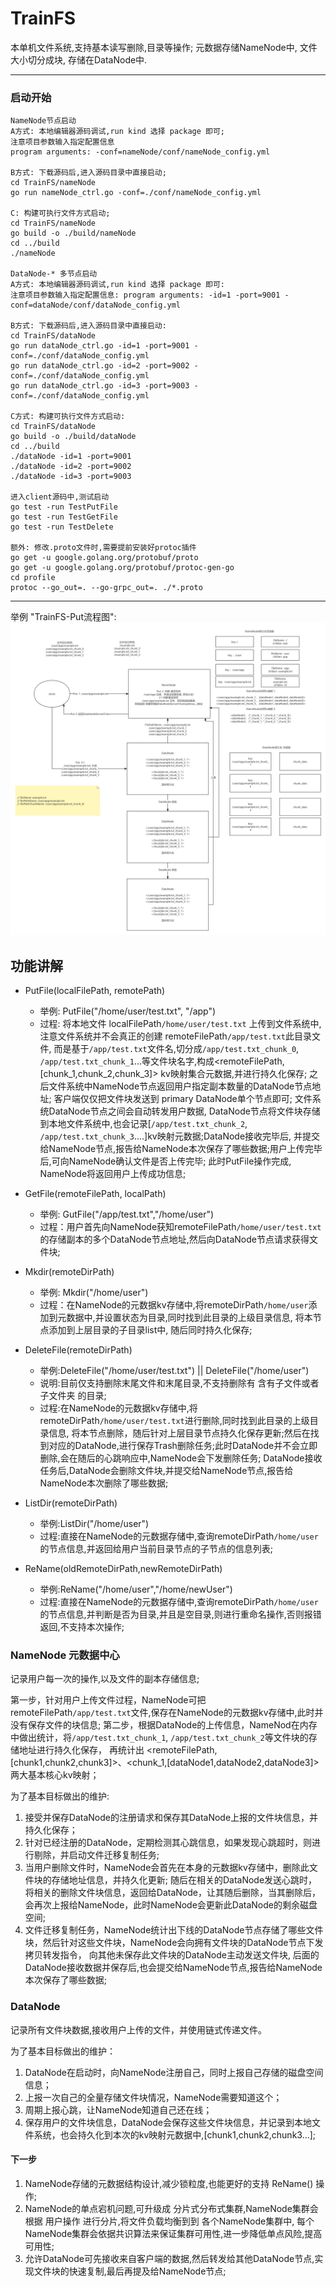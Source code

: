 # TrainFS

本单机文件系统,支持基本读写删除,目录等操作; 元数据存储NameNode中, 文件大小切分成块, 存储在DataNode中.

---

### 启动开始
````
NameNode节点启动
A方式: 本地编辑器源码调试,run kind 选择 package 即可;
注意项目参数输入指定配置信息
program arguments: -conf=nameNode/conf/nameNode_config.yml

B方式: 下载源码后,进入源码目录中直接启动;
cd TrainFS/nameNode
go run nameNode_ctrl.go -conf=./conf/nameNode_config.yml

C: 构建可执行文件方式启动;
cd TrainFS/nameNode
go build -o ./build/nameNode
cd ../build
./nameNode

DataNode-* 多节点启动
A方式: 本地编辑器源码调试,run kind 选择 package 即可:
注意项目参数输入指定配置信息: program arguments: -id=1 -port=9001 -conf=dataNode/conf/dataNode_config.yml

B方式: 下载源码后,进入源码目录中直接启动:
cd TrainFS/dataNode
go run dataNode_ctrl.go -id=1 -port=9001 -conf=./conf/dataNode_config.yml
go run dataNode_ctrl.go -id=2 -port=9002 -conf=./conf/dataNode_config.yml
go run dataNode_ctrl.go -id=3 -port=9003 -conf=./conf/dataNode_config.yml

C方式: 构建可执行文件方式启动:
cd TrainFS/dataNode
go build -o ./build/dataNode
cd ../build
./dataNode -id=1 -port=9001
./dataNode -id=2 -port=9002
./dataNode -id=3 -port=9003

进入client源码中,测试启动
go test -run TestPutFile
go test -run TestGetFile
go test -run TestDelete

额外: 修改.proto文件时,需要提前安装好protoc插件
go get -u google.golang.org/protobuf/proto
go get -u google.golang.org/protobuf/protoc-gen-go
cd profile
protoc --go_out=. --go-grpc_out=. ./*.proto
````
---

举例 "TrainFS-Put流程图":
![TrainFS-Put流程图](docs/TrainFS-Put.png )

## 功能讲解

- PutFile(localFilePath, remotePath)
    - 举例: PutFile("/home/user/test.txt", "/app")
    - 过程: 将本地文件 localFilePath`/home/user/test.txt` 上传到文件系统中,注意文件系统并不会真正的创建 remoteFilePath`/app/test.txt`此目录文件,
      而是基于`/app/test.txt`文件名,切分成`/app/test.txt_chunk_0`, `/app/test.txt_chunk_1`...等文件块名字,构成<remoteFilePath,[chunk_1,chunk_2,chunk_3]>
      kv映射集合元数据,并进行持久化保存; 之后文件系统中NameNode节点返回用户指定副本数量的DataNode节点地址; 客户端仅仅把文件块发送到 primary DataNode单个节点即可;
      文件系统DataNode节点之间会自动转发用户数据,
      DataNode节点将文件块存储到本地文件系统中,也会记录[`/app/test.txt_chunk_2`, `/app/test.txt_chunk_3`....]kv映射元数据;DataNode接收完毕后,
      并提交给NameNode节点,报告给NameNode本次保存了哪些数据;用户上传完毕后,可向NameNode确认文件是否上传完毕; 此时PutFile操作完成, NameNode将返回用户上传成功信息;

- GetFile(remoteFilePath, localPath)
    - 举例: GutFile("/app/test.txt","/home/user")
    - 过程：用户首先向NameNode获知remoteFilePath`/home/user/test.txt`的存储副本的多个DataNode节点地址,然后向DataNode节点请求获得文件块;
- Mkdir(remoteDirPath)
    - 举例: Mkdir("/home/user")
    - 过程：在NameNode的元数据kv存储中,将remoteDirPath`/home/user`添加到元数据中,并设置状态为目录,同时找到此目录的上级目录信息,
      将本节点添加到上层目录的子目录list中, 随后同时持久化保存;
- DeleteFile(remoteDirPath)
    - 举例:DeleteFile("/home/user/test.txt") || DeleteFile("/home/user")
    - 说明:目前仅支持删除末尾文件和末尾目录,不支持删除有 含有子文件或者子文件夹 的目录;
    - 过程:在NameNode的元数据kv存储中,将remoteDirPath`/home/user/test.txt`进行删除,同时找到此目录的上级目录信息,
      将本节点删除，随后针对上层目录节点持久化保存更新;然后在找到对应的DataNode,进行保存Trash删除任务;此时DataNode并不会立即删除,会在随后的心跳响应中,NameNode会下发删除任务;
      DataNode接收任务后,DataNode会删除文件块,并提交给NameNode节点,报告给NameNode本次删除了哪些数据;
- ListDir(remoteDirPath)
    - 举例:ListDir("/home/user")
    - 过程:直接在NameNode的元数据存储中,查询remoteDirPath`/home/user`的节点信息,并返回给用户当前目录节点的子节点的信息列表;
- ReName(oldRemoteDirPath,newRemoteDirPath)
    - 举例:ReName("/home/user","/home/newUser")
    - 过程:直接在NameNode的元数据存储中,查询remoteDirPath`/home/user`的节点信息,并判断是否为目录,并且是空目录,则进行重命名操作,否则报错返回,不支持本次操作;

### NameNode 元数据中心
记录用户每一次的操作,以及文件的副本存储信息;

第一步，针对用户上传文件过程，NameNode可把 remoteFilePath`/app/test.txt`文件,保存在NameNode的元数据kv存储中,此时并没有保存文件的块信息;
第二步，根据DataNode的上传信息，NameNod在内存中做出统计，将`/app/test.txt_chunk_1`, `/app/test.txt_chunk_2`等文件块的存储地址进行持久化保存，
再统计出 <remoteFilePath,[chunk1,chunk2,chunk3]>、<chunk_1,[dataNode1,dataNode2,dataNode3]> 两大基本核心kv映射；

为了基本目标做出的维护:

1. 接受并保存DataNode的注册请求和保存其DataNode上报的文件块信息，并持久化保存；
2. 针对已经注册的DataNode，定期检测其心跳信息，如果发现心跳超时，则进行剔除，并启动文件迁移复制任务;
3. 当用户删除文件时，NameNode会首先在本身的元数据kv存储中，删除此文件块的存储地址信息，并持久化更新; 随后在相关的DataNode发送心跳时，
   将相关的删除文件块信息，返回给DataNode，让其随后删除，当其删除后，会再次上报给NameNode，此时NameNode会更新此DataNode的剩余磁盘空间;
4. 文件迁移复制任务，NameNode统计出下线的DataNode节点存储了哪些文件块，然后针对这些文件块，NameNode会向拥有文件块的DataNode节点下发拷贝转发指令，
    向其他未保存此文件块的DataNode主动发送文件块, 后面的DataNode接收数据并保存后,也会提交给NameNode节点,报告给NameNode本次保存了哪些数据;

### DataNode
记录所有文件块数据,接收用户上传的文件，并使用链式传递文件。


为了基本目标做出的维护：
1. DataNode在启动时，向NameNode注册自己，同时上报自己存储的磁盘空间信息；
2. 上报一次自己的全量存储文件块情况，NameNode需要知道这个；
3. 周期上报心跳，让NameNode知道自己还在线；
4. 保存用户的文件块信息，DataNode会保存这些文件块信息，并记录到本地文件系统，也会持久化到本次的kv映射元数据中,[chunk1,chunk2,chunk3...];


#### 下一步
1. NameNode存储的元数据结构设计,减少锁粒度,也能更好的支持 ReName() 操作;
2. NameNode的单点宕机问题,可升级成 分片式分布式集群,NameNode集群会根据 用户操作 进行分片,将文件负载均衡到到 各个NameNode集群中,
每个NameNode集群会依据共识算法来保证集群可用性,进一步降低单点风险,提高可用性;
3. 允许DataNode可先接收来自客户端的数据,然后转发给其他DataNode节点,实现文件块的快速复制,最后再提及给NameNode节点;

